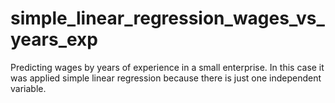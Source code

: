 # simple_linear_regression_wages_vs_years_exp
Predicting wages by years of experience in a small enterprise. In this case it was applied simple linear regression because there is just one independent variable.
